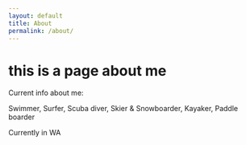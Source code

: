 ```yaml
---
layout: default
title: About
permalink: /about/
---
```


# this is a page about me

Current info about me:

Swimmer, Surfer, Scuba diver, Skier & Snowboarder, Kayaker, Paddle boarder

Currently in WA